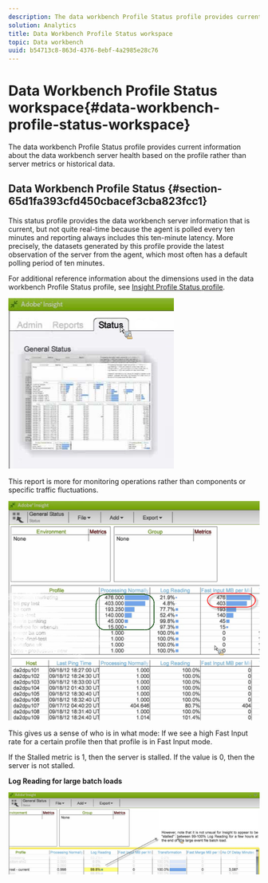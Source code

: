 ```yaml
---
description: The data workbench Profile Status profile provides current information about the data workbench server health based on the profile rather than server metrics or historical data.
solution: Analytics
title: Data Workbench Profile Status workspace
topic: Data workbench
uuid: b54713c8-863d-4376-8ebf-4a2985e28c76
---
```


# Data Workbench Profile Status workspace{#data-workbench-profile-status-workspace}

The data workbench Profile Status profile provides current information about the data workbench server health based on the profile rather than server metrics or historical data.

## Data Workbench Profile Status {#section-65d1fa393cfd450cbacef3cba823fcc1}

This status profile provides the data workbench server information that is current, but not quite real-time because the agent is polled every ten minutes and reporting always includes this ten-minute latency. More precisely, the datasets generated by this profile provide the latest observation of the server from the agent, which most often has a default polling period of ten minutes.

For additional reference information about the dimensions used in the data workbench Profile Status profile, see [Insight Profile Status profile](../../../home/monitoring-installation/monitoring-profiles/monitoring-profile-using.md#concept-d4cd7da41c8a42bab4aea25418264e64).

![](assets/Status_General_Status.png)

This report is more for monitoring operations rather than components or specific traffic fluctuations. 

![](assets/Status_General_page.png)

This gives us a sense of who is in what mode: If we see a high Fast Input rate for a certain profile then that profile is in Fast Input mode.

If the Stalled metric is 1, then the server is stalled. If the value is 0, then the server is not stalled.

**Log Reading for large batch loads** 

![](assets/Status_General_stalled_log.png)

